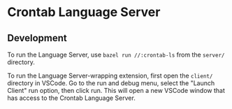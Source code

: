 # Crontab Language Server

## Development

To run the Language Server, use `bazel run //:crontab-ls` from the `server/` directory.

To run the Language Server-wrapping extension, first open the `client/` directory in VSCode. Go to the run and debug menu, select the "Launch Client" run option, then click run. This will open a new VSCode window that has access to the Crontab Language Server.


